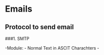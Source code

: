 # Emails

## Protocol to send email

###1. SMTP

-Module:
    - Normal Text in ASCIT Charachters
    - 